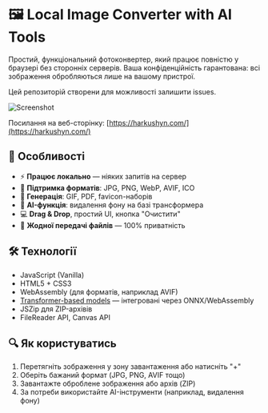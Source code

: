 # 🖼️ Local Image Converter with AI Tools

Простий, функціональний фотоконвертер, який працює повністю у браузері без сторонніх серверів. Ваша конфіденційність гарантована: всі зображення обробляються лише на вашому пристрої.

Цей репозиторій створени для можливості залишити issues.

![Screenshot](https://harkushyn.com/external/preview-head-page.webp)

Посилання на веб-сторінку: [https://harkushyn.com/](https://harkushyn.com/)

## 🚀 Особливості

- ⚡ **Працює локально** — ніяких запитів на сервер
- 📁 **Підтримка форматів**: JPG, PNG, WebP, AVIF, ICO
- 🧰 **Генерація**: GIF, PDF, favicon-наборів
- 🤖 **AI-функція**: видалення фону на базі трансформера
- 💻 **Drag & Drop**, простий UI, кнопка "Очистити"
- 🔐 **Жодної передачі файлів** — 100% приватність

## 🛠️ Технології

- JavaScript (Vanilla)
- HTML5 + CSS3
- WebAssembly (для форматів, наприклад AVIF)
- [Transformer-based models](https://huggingface.co/) — інтегровані через ONNX/WebAssembly
- JSZip для ZIP-архівів
- FileReader API, Canvas API

## 🔍 Як користуватись

1. Перетягніть зображення у зону завантаження або натисніть "+"
2. Оберіть бажаний формат (JPG, PNG, AVIF тощо)
3. Завантажте оброблене зображення або архів (ZIP)
4. За потреби використайте AI-інструменти (наприклад, видалення фону)
